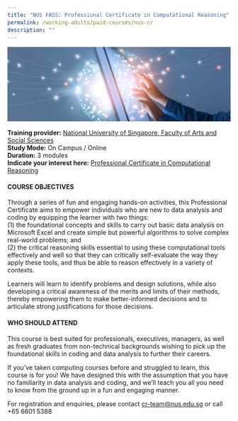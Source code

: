 ```yaml
---
title: "NUS FASS: Professional Certificate in Computational Reasoning"
permalink: /working-adults/paid-courses/nus-cr
description: ""
---
```




![Alt text for image on Isomer site](/images/nus-cr.jpg)

**Training provider:** [National University of Singapore, Faculty of Arts and Social Sciences](https://fass.nus.edu.sg/)  
**Study Mode:** On Campus / Online  
**Duration:** 3 modules  
**Indicate your interest here:** [Professional Certificate in Computational Reasoning](https://fass.nus.edu.sg/philo/executive-education/pc-cr/) 

#### COURSE OBJECTIVES
Through a series of fun and engaging hands-on activities, this Professional Certificate aims to empower individuals who are new to data analysis and coding by equipping the learner with two things:  
(1) the foundational concepts and skills to carry out basic data analysis on Microsoft Excel and create simple but powerful algorithms to solve complex real-world problems; and  
(2) the critical reasoning skills essential to using these computational tools effectively and well so that they can critically self-evaluate the way they apply these tools, and thus be able to reason effectively in a variety of contexts. 

Learners will learn to identify problems and design solutions, while also developing a critical awareness of the merits and limits of their methods, thereby empowering them to make better-informed decisions and to articulate strong justifications for those decisions.

#### WHO SHOULD ATTEND
This course is best suited for professionals, executives, managers, as well as fresh graduates from non-technical backgrounds wishing to pick up the foundational skills in coding and data analysis to further their careers.

If you’ve taken computing courses before and struggled to learn, this course is for you! We have designed this with the assumption that you have no familiarity in data analysis and coding, and we’ll teach you all you need to know from the ground up in a fun and engaging manner.

For registration and enquiries, please contact
[cr-team@nus.edu.sg](mailto:cr-team@nus.edu.sg) or call +65 6601 5388
